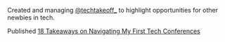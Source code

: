 Created and managing [@techtakeoff_](https://twitter.com/techtakeoff_) to highlight opportunities for other newbies in tech. 

Published [18 Takeaways on Navigating My First Tech Conferences](https://byrslf.co/18-takeaways-on-navigating-my-first-tech-conferences-2e2303f5c918)
